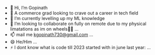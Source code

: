 - 👋 Hi, I’m Gopinath
- 👀 A commerce grad looking to crave out a career in tech field
- 🌱 I’m currently levelling up my ML knowledge
- 💞️ I’m looking to collaborate on fully on remote due to my physical limatations as im on wheels👨‍🦼 ...
- 📫 mail me kgopinath730@gmail.com ...
- 😄 He/Him ...
- ⚡ I dont know what is code till 2023 started with <html></html> in june last year: ...

<!---
gops26/gops26 is a ✨ special ✨ repository because its `README.md` (this file) appears on your GitHub profile.
You can click the Preview link to take a look at your changes.
--->
